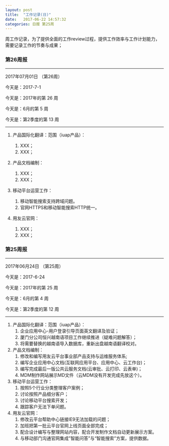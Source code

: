 ```yaml
---
layout: post
title:  "工作记录(日)"
date:   2017-06-22 14:57:32
categories: 日报 第25周
---
```


周工作记录，为了提供全面的工作review过程，提供工作效率与工作计划能力，需要记录工作的节奏与成果；

### 第26周报

***  

2017年07月01日 （第26周）

今天是：2017-7-1

今天是：2017年的第 26 周

今天是：6月的第 5 周

今天是：第2季度的第 13 周

***

1. 产品国际化翻译：范围（iuap产品）：

    1. XXX；
    2. XXX；
2. 产品文档编制：
    1. XXX；
    2. XXX；
3. 移动平台运营工作：
    1. 移动智能搜索支持跨域问题。
    2. 官网HTTPS和移动智能搜索HTTP统一。
4. 用友云官网：
    1. XXX；
    2. XXX；



### 第25周报

*** 

2017年06月24日 （第25周） 

今天是：2017-6-24

今天是：2017年的第 25 周

今天是：6月的第 4 周

今天是：第2季度的第 12 周

***

1. 产品国际化翻译：范围（iuap产品）：
    1. 企业应用中心-用户登录引导页面英文翻译及验证；
    2. 厦门分公司恒兴越南语项目工作继续推进（疑难问题解答）；
    3. 将需要替换的越南语导入数据库，重新出盘越南语翻译校对。
2. 产品文档编制：
    1. 修改和编写用友云平台事业部产品支持与运维服务体系;
    2. 编写企业应用中心文档(互联网应用平台、应用中心、云工作台)；
    3. 编写完成最后一版公共云服务文档(云审批、云打印、云表单)；
    4. MDM制作网站展示MD文件（云MDM没有开发完成先放这个）。
3. 移动平台运营工作：
    1. 按照5个行业分类整理客户案例；
    2. 讨论按照产品细分客户；
    3. 讨论移动平台搜索开发；
    4. 跟踪客户无法下单问题。
4. 用友云官网：
    1. 修改云平台帮助中心链接IE9无法加载的问题；
    2. 加班把第一批云平台官网上线页面全部完成；
    3. 配合设计编写与整理网站内容，配合开发制作文档自动更新展示方案。
    4. 与移动部门沟通官网集成”智能问答”与“智能搜索”方案，提供数据。
